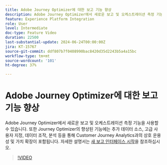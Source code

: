 ```yaml
---
title: Adobe Journey Optimizer에 대한 보고 기능 향상
description: Adobe Journey Optimizer에서 새로운 보고 및 오케스트레이션 측정 기능을 사용할 수 있습니다. 또한 Journey Optimizer의 향상된 기능에는 추가 데이터 소스, 고급 사용자 지정, 데이터 조작, 분석 등을 통해 Customer Journey Analytics와의 상호 운용성 향상 및 가치 상승이 포함됩니다.
feature: Experience Platform Integration
role: User
level: Intermediate
doc-type: Feature Video
duration: 22500
last-substantial-update: 2024-06-24T00:00:00Z
jira: KT-15767
source-git-commit: ddf807b7f0408990bac8420d35d2243b5a4a15bc
workflow-type: tm+mt
source-wordcount: '101'
ht-degree: 37%

---
```



# Adobe Journey Optimizer에 대한 보고 기능 향상

Adobe Journey Optimizer에서 새로운 보고 및 오케스트레이션 측정 기능을 사용할 수 있습니다. 또한 Journey Optimizer의 향상된 기능에는 추가 데이터 소스, 고급 사용자 지정, 데이터 조작, 분석 등을 통해 Customer Journey Analytics과의 상호 운용성 및 가치 확장이 포함됩니다. 자세한 설명서는 [새 보고 인터페이스 시작](https://experienceleague.adobe.com/ko/docs/journey-optimizer/using/channel-report/report-gs-cja)을 참조하십시오.

>[!VIDEO](https://video.tv.adobe.com/v/3443158/?learn=on&captions=kor)

